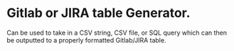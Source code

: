 # Gitlab or JIRA table Generator.

Can be used to take in a CSV string, CSV file, or SQL query which can then be outputted to a properly formatted Gitlab/JIRA table.
